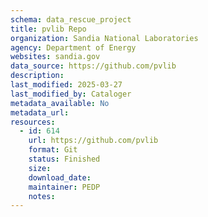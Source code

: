 ```yaml
---
schema: data_rescue_project 
title: pvlib Repo
organization: Sandia National Laboratories
agency: Department of Energy
websites: sandia.gov
data_source: https://github.com/pvlib
description: 
last_modified: 2025-03-27
last_modified_by: Cataloger
metadata_available: No
metadata_url: 
resources:
  - id: 614
    url: https://github.com/pvlib
    format: Git
    status: Finished
    size: 
    download_date: 
    maintainer: PEDP
    notes: 
---
```

